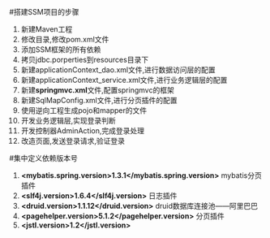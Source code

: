 #搭建SSM项目的步骤
1. 新建Maven工程
2. 修改目录,修改pom.xml文件
3. 添加SSM框架的所有依赖
4. 拷贝jdbc.porperties到resources目录下
5. 新建applicationContext_dao.xml文件,进行数据访问层的配置
6. 新建applicationContext_service.xml文件,进行业务逻辑层的配置
7. 新建**springmvc.xml**文件,配置springmvc的框架
8. 新建SqlMapConfig.xml文件,进行分页插件的配置
9. 使用逆向工程生成pojo和mapper的文件
10. 开发业务逻辑层,实现登录判断
11. 开发控制器AdminAction,完成登录处理
12. 改造页面,发送登录请求,验证登录


#集中定义依赖版本号
1. **<mybatis.spring.version>1.3.1</mybatis.spring.version>** mybatis分页插件
2. **<slf4j.version>1.6.4</slf4j.version>** 日志插件
3. **<druid.version>1.1.12</druid.version>** druid数据库连接池——阿里巴巴
4. **<pagehelper.version>5.1.2</pagehelper.version>** 分页插件
5. **<jstl.version>1.2</jstl.version>**

